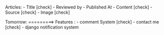   Articles:
        - Title [check]
        - Reviewed by
        - Published At
        - Content [check]
        - Source [check]
        - Image [check]




Tomorrow: =========> Features :
                      - comment System [check]
                      - contact me [check]
                      - django notification system





